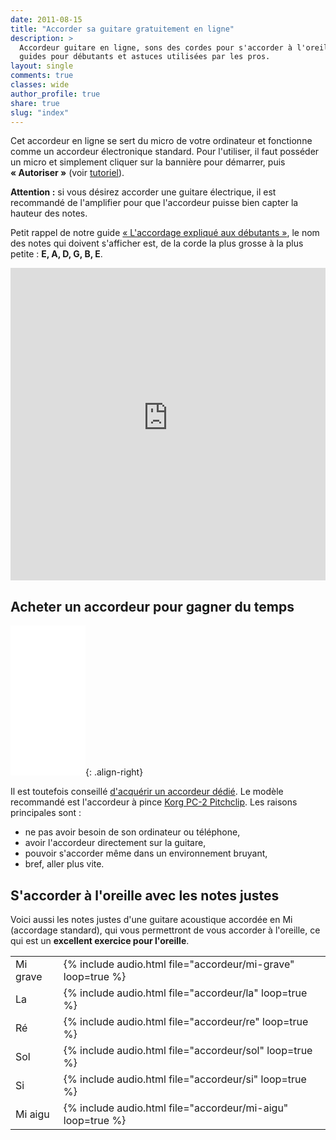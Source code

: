 ```yaml
---
date: 2011-08-15
title: "Accorder sa guitare gratuitement en ligne"
description: >
  Accordeur guitare en ligne, sons des cordes pour s'accorder à l'oreille, 
  guides pour débutants et astuces utilisées par les pros.
layout: single
comments: true
classes: wide
author_profile: true
share: true
slug: "index"
---
```


Cet accordeur en ligne se sert du micro de votre ordinateur et fonctionne comme 
un accordeur électronique standard. Pour l'utiliser, il faut posséder un micro 
et simplement cliquer sur la bannière pour démarrer, puis **« Autoriser »** 
(voir [tutoriel][tutoriel]).

**Attention :** si vous désirez accorder une guitare électrique, il est 
recommandé de l'amplifier pour que l'accordeur puisse bien capter la hauteur 
des notes.

Petit rappel de notre guide [« L'accordage expliqué aux 
débutants »][debutants], le nom des notes qui doivent s'afficher est, de la 
corde la plus grosse à la plus petite : **E, A, D, G, B, E**.

<iframe allow="microphone" style="height: 500px; width: 100%; border: 0;" src="https://accordeur.accordersaguitare.com/"></iframe>

<script async src="//pagead2.googlesyndication.com/pagead/js/adsbygoogle.js"></script>
<!-- asg-accordeur -->
<ins class="adsbygoogle"
     style="display:block; border:0"
     data-ad-client="ca-pub-2493011358476103"
     data-ad-slot="6081268093"
     data-ad-format="auto"
     data-full-width-responsive="true"></ins>
<script>
(adsbygoogle = window.adsbygoogle || []).push({});
</script>

## Acheter un accordeur pour gagner du temps

<iframe style="width:120px;height:240px;" marginwidth="0" marginheight="0" scrolling="no" frameborder="0" src="//ws-eu.amazon-adsystem.com/widgets/q?ServiceVersion=20070822&OneJS=1&Operation=GetAdHtml&MarketPlace=FR&source=ac&ref=qf_sp_asin_til&ad_type=product_link&tracking_id=sdm0b-21&marketplace=amazon&region=FR&placement=B07DZRSV54&asins=B07DZRSV54&linkId=1665b427db5e477a5a4988b4a81bb176&show_border=true&link_opens_in_new_window=true"></iframe>{: .align-right}

Il est toutefois conseillé [d'acquérir un accordeur 
dédié][acheter-un-accordeur]. Le modèle recommandé est l'accordeur à pince 
[Korg PC-2 Pitchclip][korg-pc2]. Les raisons principales sont :

- ne pas avoir besoin de son ordinateur ou téléphone,
- avoir l'accordeur directement sur la guitare,
- pouvoir s'accorder même dans un environnement bruyant,
- bref, aller plus vite.

## S'accorder à l'oreille avec les notes justes

Voici aussi les notes justes d'une guitare acoustique accordée en Mi (accordage 
standard), qui vous permettront de vous accorder à l'oreille, ce qui est un 
**excellent exercice pour l'oreille**.

<table id="notes">
  <tr>
    <td>Mi grave</td>
    <td>{% include audio.html file="accordeur/mi-grave" loop=true %}</td>
  </tr>
  <tr>
    <td>La</td>
    <td>{% include audio.html file="accordeur/la" loop=true %}</td>
  </tr>
  <tr>
    <td>Ré</td>
    <td>{% include audio.html file="accordeur/re" loop=true %}</td>
  </tr>
  <tr>
    <td>Sol</td>
    <td>{% include audio.html file="accordeur/sol" loop=true %}</td>
  </tr>
  <tr>
    <td>Si</td>
    <td>{% include audio.html file="accordeur/si" loop=true %}</td>
  </tr>
  <tr>
    <td>Mi aigu</td>
    <td>{% include audio.html file="accordeur/mi-aigu" loop=true %}</td>
  </tr>
</table>

[tutoriel]:/tutoriel/
[debutants]:/l-accordage-explique-aux-debutants/
[acheter-un-accordeur]:/acheter-un-accordeur/
[korg-pc2]:http://bit.ly/korg-pc2
